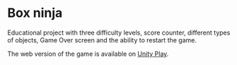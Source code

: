 # Box ninja
 
Educational project with three difficulty levels, score counter, different types of objects, Game Over screen and the ability to restart the game. 

The web version of the game is available on [Unity Play](https://play.unity.com/mg/other/box-ninja-1).
